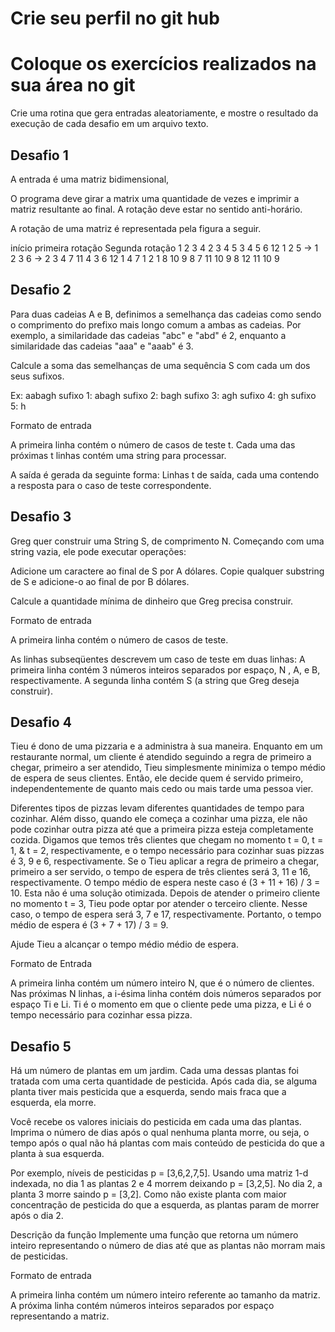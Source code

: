 
# Crie seu perfil no git hub
# Coloque os exercícios realizados na sua área no git

Crie uma rotina que gera entradas aleatoriamente, e mostre o resultado da execução de cada desafio em um arquivo texto.

## Desafio 1

A entrada é uma matriz bidimensional, 

O programa deve girar a matrix uma quantidade de vezes e imprimir a matriz resultante ao final. A rotação deve estar no sentido anti-horário.

A rotação de uma matriz é representada pela figura a seguir. 

início         primeira rotação  Segunda rotação
 1 2 3 4        2  3  4  5       3  4  5  6
12 1 2 5  ->   1  2  3  6 ->     2  3  4  7
11 4 3 6      12  1  4  7         1  2  1  8
10 9 8 7      11 10  9  8       12 11 10  9

## Desafio 2

Para duas cadeias A e B, definimos a semelhança das cadeias como sendo o comprimento do prefixo mais longo comum a ambas as cadeias. Por exemplo, a similaridade das cadeias "abc" e "abd" é 2, enquanto a similaridade das cadeias "aaa" e "aaab" é 3.

Calcule a soma das semelhanças de uma sequência S com cada um dos seus sufixos.

Ex: aabagh
sufixo 1: abagh
sufixo 2: bagh
sufixo 3: agh
sufixo 4: gh
sufixo 5: h


Formato de entrada

A primeira linha contém o número de casos de teste t.
Cada uma das próximas t linhas contém uma string para processar.


A saída é gerada da seguinte forma: Linhas t de saída, cada uma contendo a resposta para o caso de teste correspondente.

## Desafio 3

Greg quer construir uma String S, de comprimento N. Começando com uma string vazia, ele pode executar operações:

Adicione um caractere ao final de S por A dólares.
Copie qualquer substring de S e adicione-o ao final de por B dólares.

Calcule a quantidade mínima de dinheiro que Greg precisa construir.

Formato de entrada

A primeira linha contém o número de casos de teste.

As linhas subseqüentes descrevem um caso de teste em duas linhas:
A primeira linha contém 3 números inteiros separados por espaço, N , A, e B, respectivamente.
A segunda linha contém S (a string que Greg deseja construir).

## Desafio 4


Tieu é dono de uma pizzaria e a administra à sua maneira. Enquanto em um restaurante normal, um cliente é atendido seguindo a regra de primeiro a chegar, primeiro a ser atendido, Tieu simplesmente minimiza o tempo médio de espera de seus clientes. Então, ele decide quem é servido primeiro, independentemente de quanto mais cedo ou mais tarde uma pessoa vier.

Diferentes tipos de pizzas levam diferentes quantidades de tempo para cozinhar. Além disso, quando ele começa a cozinhar uma pizza, ele não pode cozinhar outra pizza até que a primeira pizza esteja completamente cozida. Digamos que temos três clientes que chegam no momento t = 0, t = 1, & t = 2, respectivamente, e o tempo necessário para cozinhar suas pizzas é 3, 9 e 6, respectivamente. Se o Tieu aplicar a regra de primeiro a chegar, primeiro a ser servido, o tempo de espera de três clientes será 3, 11 e 16, respectivamente. O tempo médio de espera neste caso é (3 + 11 + 16) / 3 = 10. Esta não é uma solução otimizada. Depois de atender o primeiro cliente no momento t = 3, Tieu pode optar por atender o terceiro cliente. Nesse caso, o tempo de espera será 3, 7 e 17, respectivamente. Portanto, o tempo médio de espera é (3 + 7 + 17) / 3 = 9.

Ajude Tieu a alcançar o tempo médio médio de espera.

Formato de Entrada

A primeira linha contém um número inteiro N, que é o número de clientes.
Nas próximas N linhas, a i-ésima linha contém dois números separados por espaço Ti e Li. Ti é o momento em que o cliente pede uma pizza, e Li é o tempo necessário para cozinhar essa pizza.

## Desafio 5

Há um número de plantas em um jardim. Cada uma dessas plantas foi tratada com uma certa quantidade de pesticida. Após cada dia, se alguma planta tiver mais pesticida que a esquerda, sendo mais fraca que a esquerda, ela morre.

Você recebe os valores iniciais do pesticida em cada uma das plantas. Imprima o número de dias após o qual nenhuma planta morre, ou seja, o tempo após o qual não há plantas com mais conteúdo de pesticida do que a planta à sua esquerda.

Por exemplo, níveis de pesticidas p = [3,6,2,7,5]. Usando uma matriz 1-d indexada, no dia 1 as plantas 2 e 4 morrem deixando p = [3,2,5]. No dia 2, a planta 3 morre saindo p = [3,2]. Como não existe planta com maior concentração de pesticida do que a esquerda, as plantas param de morrer após o dia 2.

Descrição da função
Implemente uma função que retorna um número inteiro representando o número de dias até que as plantas não morram mais de pesticidas.

Formato de entrada

A primeira linha contém um número inteiro referente ao tamanho da matriz.
A próxima linha contém números inteiros separados por espaço representando a matriz.

